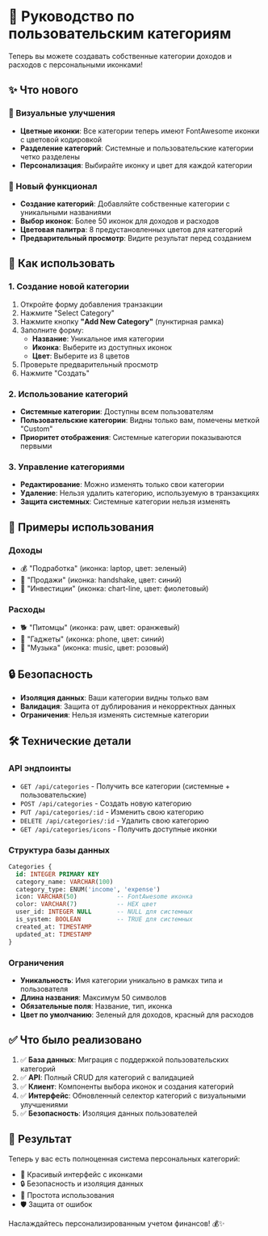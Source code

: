 # 🎯 Руководство по пользовательским категориям

Теперь вы можете создавать собственные категории доходов и расходов с персональными иконками!

## ✨ Что нового

### 🎨 Визуальные улучшения
- **Цветные иконки**: Все категории теперь имеют FontAwesome иконки с цветовой кодировкой
- **Разделение категорий**: Системные и пользовательские категории четко разделены
- **Персонализация**: Выбирайте иконку и цвет для каждой категории

### 🔧 Новый функционал
- **Создание категорий**: Добавляйте собственные категории с уникальными названиями
- **Выбор иконок**: Более 50 иконок для доходов и расходов
- **Цветовая палитра**: 8 предустановленных цветов для категорий
- **Предварительный просмотр**: Видите результат перед созданием

## 🚀 Как использовать

### 1. Создание новой категории
1. Откройте форму добавления транзакции
2. Нажмите "Select Category"
3. Нажмите кнопку **"Add New Category"** (пунктирная рамка)
4. Заполните форму:
   - **Название**: Уникальное имя категории
   - **Иконка**: Выберите из доступных иконок
   - **Цвет**: Выберите из 8 цветов
5. Проверьте предварительный просмотр
6. Нажмите "Создать"

### 2. Использование категорий
- **Системные категории**: Доступны всем пользователям
- **Пользовательские категории**: Видны только вам, помечены меткой "Custom"
- **Приоритет отображения**: Системные категории показываются первыми

### 3. Управление категориями
- **Редактирование**: Можно изменять только свои категории
- **Удаление**: Нельзя удалить категорию, используемую в транзакциях
- **Защита системных**: Системные категории нельзя изменять

## 🎯 Примеры использования

### Доходы
- 💰 "Подработка" (иконка: laptop, цвет: зеленый)
- 🎁 "Продажи" (иконка: handshake, цвет: синий)
- 💎 "Инвестиции" (иконка: chart-line, цвет: фиолетовый)

### Расходы
- 🐕 "Питомцы" (иконка: paw, цвет: оранжевый)
- 📱 "Гаджеты" (иконка: phone, цвет: синий)
- 🎵 "Музыка" (иконка: music, цвет: розовый)

## 🔒 Безопасность

- **Изоляция данных**: Ваши категории видны только вам
- **Валидация**: Защита от дублирования и некорректных данных
- **Ограничения**: Нельзя изменять системные категории

## 🛠 Технические детали

### API эндпоинты
- `GET /api/categories` - Получить все категории (системные + пользовательские)
- `POST /api/categories` - Создать новую категорию
- `PUT /api/categories/:id` - Изменить свою категорию
- `DELETE /api/categories/:id` - Удалить свою категорию
- `GET /api/categories/icons` - Получить доступные иконки

### Структура базы данных
```sql
Categories {
  id: INTEGER PRIMARY KEY
  category_name: VARCHAR(100)
  category_type: ENUM('income', 'expense')
  icon: VARCHAR(50)           -- FontAwesome иконка
  color: VARCHAR(7)           -- HEX цвет
  user_id: INTEGER NULL       -- NULL для системных
  is_system: BOOLEAN          -- TRUE для системных
  created_at: TIMESTAMP
  updated_at: TIMESTAMP
}
```

### Ограничения
- **Уникальность**: Имя категории уникально в рамках типа и пользователя
- **Длина названия**: Максимум 50 символов
- **Обязательные поля**: Название, тип, иконка
- **Цвет по умолчанию**: Зеленый для доходов, красный для расходов

## ✅ Что было реализовано

1. ✅ **База данных**: Миграция с поддержкой пользовательских категорий
2. ✅ **API**: Полный CRUD для категорий с валидацией
3. ✅ **Клиент**: Компоненты выбора иконок и создания категорий
4. ✅ **Интерфейс**: Обновленный селектор категорий с визуальными улучшениями
5. ✅ **Безопасность**: Изоляция данных пользователей

## 🎉 Результат

Теперь у вас есть полноценная система персональных категорий:
- 🎨 Красивый интерфейс с иконками
- 🔒 Безопасность и изоляция данных
- 🚀 Простота использования
- 🛡️ Защита от ошибок

Наслаждайтесь персонализированным учетом финансов! 💰✨